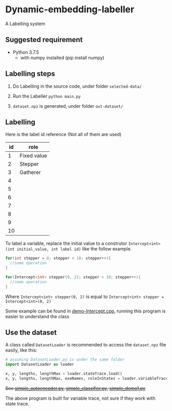 # Dynamic-embedding-labeller

A Labelling system

## Suggested requirement

- Python 3.7.5
  - with numpy installed (pip install numpy)
  
## Labelling steps

1. Do Labelling in the source code, under folder `selected-data/`

2. Run the Labeller
`python main.py`

3. `dataset.npz` is generated, under folder `out-dataset/`

## Labelling

Here is the label id reference (Not all of them are used)

| id  | role        |
| --- | ----------- |
| 1   | Fixed value |
| 2   | Stepper     |
| 3   | Gatherer    |
| 4   |             |
| 5   |             |
| 6   |             |
| 7   |             |
| 8   |             |
| 9   |             |
| 10  |             |

To label a variable, replace the initial value to a construtor `Intercept<int>(int initial_value, int label id)` like the follow example.

```c++
for(int stepper = 0; stepper < 10; stepper++){
  //some operation
}
```

```c++
for(Intercept<int> stepper(0, 2); stepper < 10; stepper++){
  //some operation
}
```

Where `Intercept<int> stepper(0, 2)` is equal to `Intercept<int> stepper = Intercept<int>(0, 2)`

Some example can be found in [demo-Intercept.cpp](https://github.com/ttdyce/Dynamic-embedding-labeller/blob/master/demo-Intercept.cpp), running this program is easier to understand the class

<!-- ## Explore the dataset

A file `out-dataset/dataset.npz` will be created after labelling.

You can use the `explore-dataset.py` to see the result briefy.

`python explore-dataset.py` -->

## Use the dataset

A class called `DatasetLoader` is recommended to access the `dataset.npz` file easily, like this:

```python
# assuming DatasetLoader.py is under the same folder
import DatasetLoader as loader

x, y, lengths, lengthMax = loader.stateTrace.load()
x, y, lengths, lengthMax, exeNames, roleInStates = loader.variableTrace.load()

```

~~See [simple_autoencoder.py](https://github.com/ttdyce/Dynamic-embedding-labeller/blob/master/simple_autoencoder.py), [simple_classifier.py](https://github.com/ttdyce/Dynamic-embedding-labeller/blob/master/simple_classifier.py), [simple_demo1.py](https://github.com/ttdyce/Dynamic-embedding-labeller/blob/master/simple_demo1.py)~~

The above program is built for variable trace, not sure if they work with state trace.
